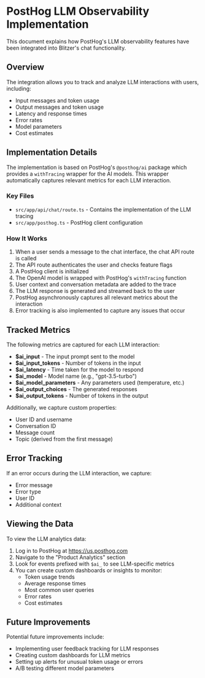 # PostHog LLM Observability Implementation

This document explains how PostHog's LLM observability features have been integrated into Blitzer's chat functionality.

## Overview

The integration allows you to track and analyze LLM interactions with users, including:

- Input messages and token usage
- Output messages and token usage
- Latency and response times
- Error rates
- Model parameters
- Cost estimates

## Implementation Details

The implementation is based on PostHog's `@posthog/ai` package which provides a `withTracing` wrapper for the AI models. This wrapper automatically captures relevant metrics for each LLM interaction.

### Key Files

- `src/app/api/chat/route.ts` - Contains the implementation of the LLM tracing
- `src/app/posthog.ts` - PostHog client configuration

### How It Works

1. When a user sends a message to the chat interface, the chat API route is called
2. The API route authenticates the user and checks feature flags
3. A PostHog client is initialized
4. The OpenAI model is wrapped with PostHog's `withTracing` function
5. User context and conversation metadata are added to the trace
6. The LLM response is generated and streamed back to the user
7. PostHog asynchronously captures all relevant metrics about the interaction
8. Error tracking is also implemented to capture any issues that occur

## Tracked Metrics

The following metrics are captured for each LLM interaction:

- **$ai_input** - The input prompt sent to the model
- **$ai_input_tokens** - Number of tokens in the input
- **$ai_latency** - Time taken for the model to respond
- **$ai_model** - Model name (e.g., "gpt-3.5-turbo")
- **$ai_model_parameters** - Any parameters used (temperature, etc.)
- **$ai_output_choices** - The generated responses
- **$ai_output_tokens** - Number of tokens in the output

Additionally, we capture custom properties:

- User ID and username
- Conversation ID
- Message count
- Topic (derived from the first message)

## Error Tracking

If an error occurs during the LLM interaction, we capture:

- Error message
- Error type
- User ID
- Additional context

## Viewing the Data

To view the LLM analytics data:

1. Log in to PostHog at https://us.posthog.com
2. Navigate to the "Product Analytics" section
3. Look for events prefixed with `$ai_` to see LLM-specific metrics
4. You can create custom dashboards or insights to monitor:
   - Token usage trends
   - Average response times
   - Most common user queries
   - Error rates
   - Cost estimates

## Future Improvements

Potential future improvements include:

- Implementing user feedback tracking for LLM responses
- Creating custom dashboards for LLM metrics
- Setting up alerts for unusual token usage or errors
- A/B testing different model parameters
